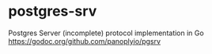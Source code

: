 # postgres-srv
Postgres Server (incomplete) protocol implementation in Go
https://godoc.org/github.com/panoplyio/pgsrv
